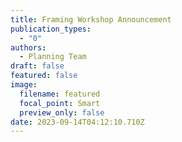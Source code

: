 ```yaml
---
title: Framing Workshop Announcement
publication_types:
  - "0"
authors:
  - Planning Team
draft: false
featured: false
image:
  filename: featured
  focal_point: Smart
  preview_only: false
date: 2023-09-14T04:12:10.710Z
---
```

